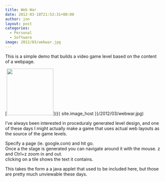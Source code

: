 ```yaml
---
title: Web War
date: 2012-03-18T21:53:31+00:00
author: jon
layout: post
categories:
  - Personal
  - Software
image: 2012/03/webwar.jpg
---
```

This is a simple demo that builds a video game level based on the content of a webpage.  

[<img class="alignleft size-thumbnail wp-image-46" title="webwar" src="{{ site.image_host }}/2012/03/webwar-150x150.jpg" alt="" width="150" height="150" />]({{ site.image_host }}/2012/03/webwar.jpg)  

I&#8217;ve always been interested in proceduraly generated level design, and one of these days I might actually make a game that uses actual web layouts as the source of the game levels.

  
Specify a page (ie. google.com) and hit go.  
Once a the stage is generated you can navigate around it with the mouse. z and Ctrl+z zoom in and out.  
clicking on a tile shows the text it contains.

This takes the form a a java applet that used to be included here, but those are pretty much unviewable these days.  
<applet archive="../../WebWar.jar" code="webwar.Main.class" name="WebWar" width="800" height="650"></applet>